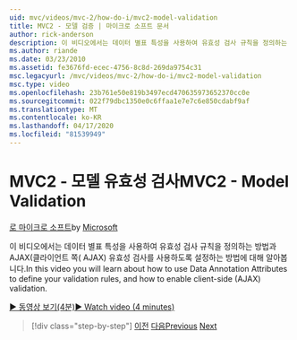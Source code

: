 ```yaml
---
uid: mvc/videos/mvc-2/how-do-i/mvc2-model-validation
title: MVC2 - 모델 검증 | 마이크로 소프트 문서
author: rick-anderson
description: 이 비디오에서는 데이터 별표 특성을 사용하여 유효성 검사 규칙을 정의하는 방법과 AJAX(클라이언트 쪽( AJAX) 유효성 검사를 사용하도록 설정하는 방법에 대해 알아봅니다.
ms.author: riande
ms.date: 03/23/2010
ms.assetid: fe3676fd-ecec-4756-8c8d-269da9754c31
msc.legacyurl: /mvc/videos/mvc-2/how-do-i/mvc2-model-validation
msc.type: video
ms.openlocfilehash: 23b761e50e819b3497ecd470635973652370cc0e
ms.sourcegitcommit: 022f79dbc1350e0c6ffaa1e7e7c6e850cdabf9af
ms.translationtype: MT
ms.contentlocale: ko-KR
ms.lasthandoff: 04/17/2020
ms.locfileid: "81539949"
---
```

# <a name="mvc2---model-validation"></a><span data-ttu-id="4d33d-103">MVC2 - 모델 유효성 검사</span><span class="sxs-lookup"><span data-stu-id="4d33d-103">MVC2 - Model Validation</span></span>

<span data-ttu-id="4d33d-104">[로 마이크로 소프트](https://github.com/microsoft)</span><span class="sxs-lookup"><span data-stu-id="4d33d-104">by [Microsoft](https://github.com/microsoft)</span></span>

<span data-ttu-id="4d33d-105">이 비디오에서는 데이터 별표 특성을 사용하여 유효성 검사 규칙을 정의하는 방법과 AJAX(클라이언트 쪽( AJAX) 유효성 검사를 사용하도록 설정하는 방법에 대해 알아봅니다.</span><span class="sxs-lookup"><span data-stu-id="4d33d-105">In this video you will learn about how to use Data Annotation Attributes to define your validation rules, and how to enable client-side (AJAX) validation.</span></span>

[<span data-ttu-id="4d33d-106">&#9654; 동영상 보기(4분)</span><span class="sxs-lookup"><span data-stu-id="4d33d-106">&#9654; Watch video (4 minutes)</span></span>](https://channel9.msdn.com/Blogs/ASP-NET-Site-Videos/mvc2-model-validation)

> [!div class="step-by-step"]
> <span data-ttu-id="4d33d-107">[이전](mvc2-stronglytyped-helpers.md)
> [다음](mvc2-template-customization.md)</span><span class="sxs-lookup"><span data-stu-id="4d33d-107">[Previous](mvc2-stronglytyped-helpers.md)
[Next](mvc2-template-customization.md)</span></span>
